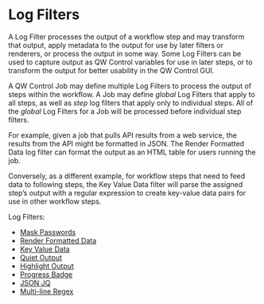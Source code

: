 # Log Filters

A Log Filter processes the output of a workflow step and may transform that output, apply metadata to the output for use by later filters or renderers, or process the output in some way. Some Log Filters can be used to capture output as QW Control variables for use in later steps, or to transform the output for better usability in the QW Control GUI.

A QW Control Job may define multiple Log Filters to process the output of steps within the workflow. A Job may define *global* Log Filters that apply to all steps, as well as *step* log filters that apply only to individual steps. All of the *global* Log Filters for a Job will be processed before individual step filters.

For example, given a job that pulls API results from a web service, the results from the API might be formatted in JSON. The Render Formatted Data log filter can format the output as an HTML table for users running the job.

Conversely, as a different example, for workflow steps that need to feed data to following steps, the Key Value Data filter will parse the assigned step’s output with a regular expression to create key-value data pairs for use in other workflow steps.

Log Filters:

- [Mask Passwords](/en/user-guide/log-filters/mask-passwords.md)
- [Render Formatted Data](/en/user-guide/log-filters/render-formatted-data.md)
- [Key Value Data](/en/user-guide/log-filters/key-value-data.md)
- [Quiet Output](/en/user-guide/log-filters/quiet-output.md)
- [Highlight Output](/en/user-guide/log-filters/highlight-output.md)
- [Progress Badge](/en/user-guide/log-filters/progress-badge.md)
- [JSON JQ](/en/user-guide/log-filters/json-jq.md)
- [Multi-line Regex](/en/user-guide/log-filters/multi-line-regex.md)
